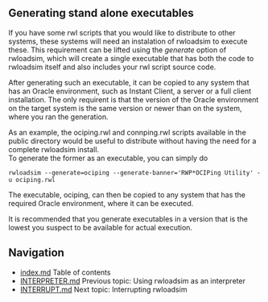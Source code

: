 ## Generating stand alone executables
If you have some rwl scripts that you would like to distribute to other systems,
these systems will need an instalation of rwloadsim to execute these.
This requirement can be lifted using the *generate* option of rwloadsim,
which will create a single executable that has both the code to rwloadsim
itself and also includes your rwl script source code.

After generating such an executable, it can be copied to any system that
has an Oracle environment, such as Instant Client, a server or a full client
installation.
The only requirent is that the version of the Oracle environment on the target
system is the same version or newer than on the system, where you ran the generation.

As an example, the ociping.rwl and connping.rwl scripts available in the public
directory would be useful to distribute without having the need for a complete
rwloadsim install.  
To generate the former as an executable, you can simply do
```
rwloadsim --generate=ociping --generate-banner='RWP*OCIPing Utility' -u ociping.rwl
```
The executable, ociping, can then be copied to any system
that has the required Oracle environment, where it can be executed.

It is recommended that you generate executables in a version that is the lowest
you suspect to be available for actual execution.

## Navigation
* [index.md](index.md#rwpload-simulator-users-guide) Table of contents
* [INTERPRETER.md](INTERPRETER.md) Previous topic: Using rwloadsim as an interpreter
* [INTERRUPT.md](INTERRUPT.md) Next topic: Interrupting rwloadsim
